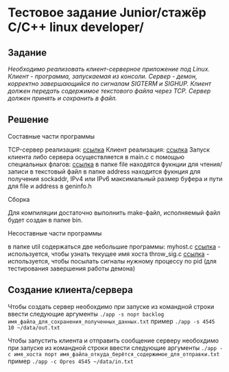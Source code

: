 
# Тестовое задание Junior/стажёр C/C++ linux developer/
## Задание
*Необходимо реализовать клиент-серверное приложение под Linux. 
Клиент - программа, запускаемая из консоли. 
Сервер - демон, корректно завершающийся по сигналам SIGTERM и SIGHUP. 
Клиент должен передать содержимое текстового файла через TCP. 
Сервер должен принять и сохранить в файл.* 
## Решение
Составные части программы

TCP-сервер реализация: [ссылка](https://github.com/mamkad/imaqliq_tasks/tree/main/tcp_server)
Клиент реализация: [ссылка](https://github.com/mamkad/imaqliq_tasks/tree/main/client)
Запуск клиента либо сервера осуществляется в main.c с помощью специальных флагов: [ссылка](https://github.com/mamkad/imaqliq_tasks/blob/main/main.c)
в папке file находятся фукнции для чтения/записи в текстовый файл
в папке address находится фукнция для получения sockaddr, IPv4 или IPv6
максимальный размер буфера и пути для file и address в geninfo.h [](https://github.com/mamkad/imaqliq_tasks/blob/main/geninfo.h)

Сборка 

Для компиляции достаточно выполнить make-файл, исполняемый файл будет создан в папке bin. 

Несоставные части программы

в папке util содержаться две небольшие программы:
myhost.c [ссылка](https://github.com/mamkad/imaqliq_tasks/blob/main/util/myhost.c) - используется, чтобы узнать текущее имя хоста
throw_sig.c [ссылка](https://github.com/mamkad/imaqliq_tasks/blob/main/util/throw_sig.c) - используется, чтобы посылать сигналы нужному процессу по pid (для тестирования завершения работы демона)

## Создание клиента/сервера
Чтобы создать сервер необохдимо при запуске из командной строки ввести следующие аргументы
`./app -s порт backlog имя_файла_для_сохранения_полученных_данных.txt`
пример
`./app -s 4545 10 ~/data/out.txt`

Чтобы запустить клиента и отправить сообщение серверу необохдимо при запуске из командной строки ввести следующие аргументы
`./app -c имя_хоста порт имя_файла_откуда_берётся_содержимое_для_отправки.txt`
пример
`./app -c Opres 4545 ~/data/in.txt`
